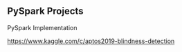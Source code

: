 ## PySpark Projects
PySpark Implementation


https://www.kaggle.com/c/aptos2019-blindness-detection
